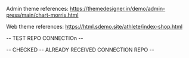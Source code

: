 Admin theme references:
https://themedesigner.in/demo/admin-press/main/chart-morris.html

Web theme references:
https://html.sdemo.site/athlete/index-shop.html

-- TEST REPO CONNECTIOn --

-- CHECKED -- ALREADY RECEIVED CONNECTION REPO --